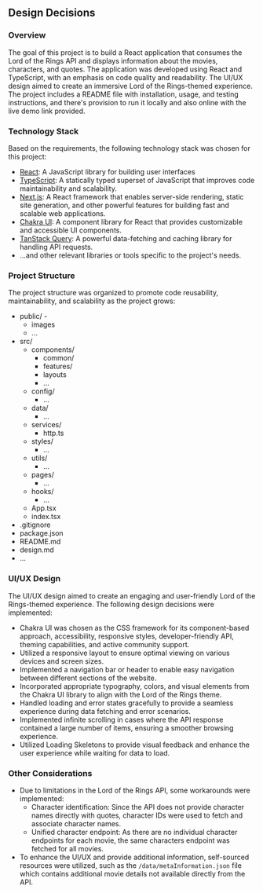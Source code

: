 ## Design Decisions

### Overview

The goal of this project is to build a React application that consumes the Lord of the Rings API and displays information about the movies, characters, and quotes.
The application was developed using React and TypeScript, with an emphasis on code quality and readability. The UI/UX design aimed to create an immersive Lord of the Rings-themed experience.
The project includes a README file with installation, usage, and testing instructions, and there's provision to run it locally and also online with the live demo link provided.

### Technology Stack

Based on the requirements, the following technology stack was chosen for this project:

- [React](https://react.dev/): A JavaScript library for building user interfaces
- [TypeScript](https://www.typescriptlang.org/): A statically typed superset of JavaScript that improves code maintainability and scalability.
- [Next.js](https://nextjs.org/): A React framework that enables server-side rendering, static site generation, and other powerful features for building fast and scalable web applications.
- [Chakra UI](https://chakra-ui.com/): A component library for React that provides customizable and accessible UI components.
- [TanStack Query](https://tanstack.com/query/v4): A powerful data-fetching and caching library for handling API requests.
- ...and other relevant libraries or tools specific to the project's needs.

### Project Structure

The project structure was organized to promote code reusability, maintainability, and scalability as the project grows:

- public/ -
  - images
  - ...
- src/
  - components/
    - common/
    - features/
    - layouts
    - ...
  - config/
    - ...
  - data/
    - ...
  - services/
    - http.ts
  - styles/
    - ...
  - utils/
    - ...
  - pages/
    - ...
  - hooks/
    - ...
  - App.tsx
  - index.tsx
- .gitignore
- package.json
- README.md
- design.md
- ...

### UI/UX Design

The UI/UX design aimed to create an engaging and user-friendly Lord of the Rings-themed experience. The following design decisions were implemented:

- Chakra UI was chosen as the CSS framework for its component-based approach, accessibility, responsive styles, developer-friendly API, theming capabilities, and active community support.
- Utilized a responsive layout to ensure optimal viewing on various devices and screen sizes.
- Implemented a navigation bar or header to enable easy navigation between different sections of the website.
- Incorporated appropriate typography, colors, and visual elements from the Chakra UI library to align with the Lord of the Rings theme.
- Handled loading and error states gracefully to provide a seamless experience during data fetching and error scenarios.
- Implemented infinite scrolling in cases where the API response contained a large number of items, ensuring a smoother browsing experience.
- Utilized Loading Skeletons to provide visual feedback and enhance the user experience while waiting for data to load.

### Other Considerations

- Due to limitations in the Lord of the Rings API, some workarounds were implemented:
  - Character identification: Since the API does not provide character names directly with quotes, character IDs were used to fetch and associate character names.
  - Unified character endpoint: As there are no individual character endpoints for each movie, the same characters endpoint was fetched for all movies.
- To enhance the UI/UX and provide additional information, self-sourced resources were utilized, such as the `/data/metaInformation.json` file which contains additional movie details not available directly from the API.
